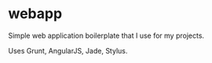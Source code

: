 # webapp

Simple web application boilerplate that I use for my projects.

Uses Grunt, AngularJS, Jade, Stylus.

